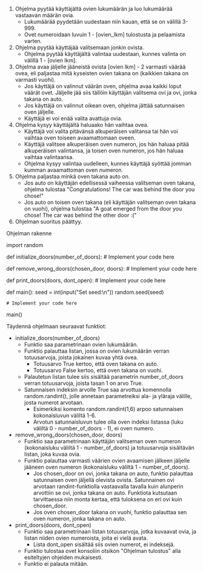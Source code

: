 1. Ohjelma pyytää käyttäjältä ovien lukumäärän ja luo lukumäärää vastaavan määrän ovia.
    - Lukumäärää pyydetään uudestaan niin kauan, että se on välillä 3-999.
    - Ovet numeroidaan luvuin 1 - [ovien_lkm] tulostusta ja pelaamista varten.
2. Ohjelma pyytää käyttäjää valitsemaan jonkin ovista.
    - Ohjelma pyytää käyttäjältä valintaa uudestaan, kunnes valinta on välillä 1 - [ovien lkm].
3. Ohjelma avaa jäljelle jääneistä ovista [ovien lkm] - 2 varmasti väärää ovea, eli paljastaa mitä kyseisten ovien takana on (kaikkien takana on varmasti vuohi).
    - Jos käyttäjä on valinnut väärän oven, ohjelma avaa kaikki loput väärät ovet. Jäljelle jää siis tällöin käyttäjän valitsema ovi ja ovi, jonka takana on auto.
    - Jos käyttäjä on valinnut oikean oven, ohjelma jättää satunnaisen oven jäljelle.
    - Käyttäjä ei voi enää valita avattuja ovia.
4. Ohjelma kysyy käyttäjältä haluaako hän vaihtaa ovea.
    - Käyttäjä voi valita pitävänsä alkuperäisen valitansa tai hän voi vaihtaa oven toiseen avaamattomaan oveen.
    - Käyttäjä valitsee alkuperäisen oven numeron, jos hän haluaa pitää alkuperäisen valintansa, ja toisen oven numeron, jos hän haluaa vaihtaa valintaansa.
    - Ohjelma kysyy valintaa uudelleen, kunnes käyttäjä syöttää jomman kumman avaamattoman oven numeron.
5. Ohjelma paljastaa minkä oven takana auto on.
    - Jos auto on käyttäjän edellisessä vaiheessa valitseman oven takana, ohjelma tulostaa "Congratulations! The car was behind the door you chose!"
    - Jos auto on toisen oven takana (eli käyttäjän valitseman oven takana on vuohi), ohjelma tulostaa "A goat emerged from the door you chose! The car was behind the other door :("
6. Ohjelman suoritus päättyy.
  
  
  Ohjelman rakenne
  
  import random

def initialize_doors(number_of_doors):
    # Implement your code here

def remove_wrong_doors(chosen_door, doors):
    # Implement your code here

def print_doors(doors, dont_open):
    # Implement your code here

def main():
    seed = int(input("Set seed:\n"))
    random.seed(seed)
    
    # Implement your code here

main()


Täydennä ohjelmaan seuraavat funktiot:

- initialize_doors(number_of_doors)
  - Funktio saa parametrinaan ovien lukumäärän.
  - Funktio palauttaa listan, jossa on ovien lukumäärän verran totuusarvoja, joista jokainen kuvaa yhtä ovea.
    - Totuusarvo True kertoo, että oven takana on auto.
    - Totuusarvo False kertoo, että oven takana on vuohi.
  - Palautetun listan tulee siis sisältää parametrin number_of_doors verran totuusarvoja, joista tasan 1 on arvo True.
  - Satunnaisen indeksin arvolle True saa arvottua komennolla random.randint(), jolle annetaan parametreiksi ala- ja yläraja välille, josta numerot arvotaan.
    - Esimerkiksi komento random.randint(1,6) arpoo satunnaisen kokonaisluvun väliltä 1-6.
    - Arvotun satunnaisluvun tulee olla oven indeksi listassa (luku väliltä 0 - number_of_doors - 1), ei oven numero.
- remove_wrong_doors(chosen_door, doors)
  - Funktio saa parametrinaan käyttäjän valitseman oven numeron (kokonaisluku väliltä 1 - number_of_doors) ja totuusarvoja sisältävän listan, joka kuvaa ovia.
  - Funktio palauttaa varmasti väärien ovien avaamisen jälkeen jäljelle jääneen oven numeron (kokonaisluku väliltä 1 - number_of_doors).
    - Jos chosen_door on ovi, jonka takana on auto, funktio palauttaa satunnaisen oven jäljellä olevista ovista. Satunnainen ovi arvotaan randint-funktiolla vastaavalla tavalla kuin alunperin arvottiin se ovi, jonka takana on auto. Funktiota kutsutaan tarvittaessa niin monta kertaa, että tuloksena on eri ovi kuin chosen_door.
    - Jos oven chosen_door takana on vuohi, funktio palauttaa sen oven numeron, jonka takana on auto.
- print_doors(doors, dont_open)
  - Funktio saa parametrinaan listan totuusarvoja, jotka kuvaavat ovia, ja listan niiden ovien numeroista, joita ei vielä avata.
    - Lista dont_open sisältää siis ovien numerot, ei indeksejä.
  - Funktio tulostaa ovet konsoliin otsikon "Ohjelman tulostus" alla esiteltyjen ohjeiden mukaisesti.
  - Funktio ei palauta mitään.
